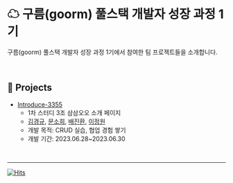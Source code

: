 # ☁ 구름(goorm) 풀스택 개발자 성장 과정 1기
구름(goorm) 풀스택 개발자 성장 과정 1기에서 참여한 팀 프로젝트들을 소개합니다.

<br />

## 📁 Projects
- [Introduce-3355](https://github.com/goorm-fullstack/Introduce-3355)
  + 1차 스터디 3조 삼삼오오 소개 페이지
  + [김경규](https://github.com/WhiteKIM), [문소희](https://github.com/soheetech), [배진환](https://github.com/JinhwanB), [이정원](https://github.com/location132)
  + 개발 목적: CRUD 실습, 협업 경험 쌓기
  + 개발 기간: 2023.06.28~2023.06.30

<br />

---
[![Hits](https://hits.seeyoufarm.com/api/count/incr/badge.svg?url=https%3A%2F%2Fgithub.com%2Fgoorm-fullstack&count_bg=%23aaaaaa&title_bg=%23aaaaaa&icon=ghostery.svg&icon_color=%23E7E7E7&title=hits&edge_flat=false)](https://hits.seeyoufarm.com)
